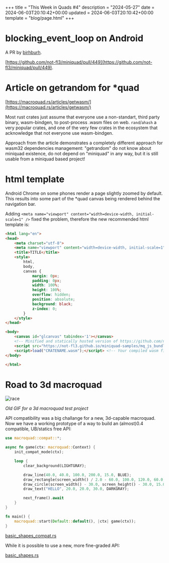 +++
title = "This Week in Quads #4"
description = "2024-05-27"
date = 2024-06-03T20:10:42+00:00
updated = 2024-06-03T20:10:42+00:00
template = "blog/page.html"
+++

# blocking_event_loop on Android

A PR by [birhburh](https://github.com/birhburh).

[https://github.com/not-fl3/miniquad/pull/449](https://github.com/not-fl3/miniquad/pull/449).

# Article on getrandom for *quad

[https://macroquad.rs/articles/getwasm/](https://macroquad.rs/articles/getwasm/)

Most rust crates just assume that everyone use a non-standart, third party binary, wasm-bindgen, to post-process .wasm files on web. `rand`/`ahash` a very popular crates, and one of the very few crates in the ecosystem that acknowledge that not everyone use wasm-bindgen.

Approach from the article demonstrates a completely different approach for wasm32 dependencies management: "getrandom" do not know about miniquad existence, do not depend on "miniquad" in any way, but it is still usable from a miniquad based project!

# html template

Android Chrome  on some phones render a page slightly zoomed by default. This results into some part of the *quad canvas being rendered behind the navigation bar. 

Adding `<meta name="viewport" content="width=device-width, initial-scale=1" />` fixed the problem, therefore the new recommended html template is:

```html
<html lang="en">
<head>
    <meta charset="utf-8">
    <meta name="viewport" content="width=device-width, initial-scale=1" />
    <title>TITLE</title>
    <style>
        html,
        body,
        canvas {
            margin: 0px;
            padding: 0px;
            width: 100%;
            height: 100%;
            overflow: hidden;
            position: absolute;
            background: black;
            z-index: 0;
        }
    </style>
</head>

<body>
    <canvas id="glcanvas" tabindex='1'></canvas>
    <!-- Minified and statically hosted version of https://github.com/not-fl3/macroquad/blob/master/js/mq_js_bundle.js -->
    <script src="https://not-fl3.github.io/miniquad-samples/mq_js_bundle.js"></script>
    <script>load("CRATENAME.wasm");</script> <!-- Your compiled wasm file -->
</body>

</html>

```

# Road to 3d macroquad

![race](/week4/race.gif)

*Old GIF for a 3d macroquad test project*


API compatibility was a big challange for a new, 3d-capable macroquad. Now we have a working prototype of a way to build an (almost)0.4 compatible, UB/statics free API:

```rust
use macroquad::compat::*;

async fn game(ctx: macroquad::Context) {
    init_compat_mode(ctx);

    loop {
        clear_background(LIGHTGRAY);

        draw_line(40.0, 40.0, 100.0, 200.0, 15.0, BLUE);
        draw_rectangle(screen_width() / 2.0 - 60.0, 100.0, 120.0, 60.0, GREEN);
        draw_circle(screen_width() - 30.0, screen_height() - 30.0, 15.0, YELLOW);
        draw_text("HELLO", 20.0, 20.0, 30.0, DARKGRAY);

        next_frame().await
    }
}

fn main() {
    macroquad::start(Default::default(), |ctx| game(ctx));
}
```
[basic_shapes_compat.rs](https://github.com/not-fl3/macroquad/blob/reimagine/examples/basic_shapes_compat.rs)


While it is possible to use a new, more fine-graded API:

[basic_shapes.rs](https://github.com/not-fl3/macroquad/blob/reimagine/examples/basic_shapes.rs)
